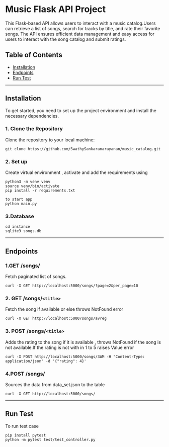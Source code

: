 # Music Flask API Project

This Flask-based API allows users to interact with a music catalog.Users can retrieve a list of songs, search for tracks by title, and rate their favorite songs. The API ensures efficient data management and easy access for users to interact with the song catalog and submit ratings.

## Table of Contents
- [Installation](#installation)
- [Endpoints](#endpoints)
- [Run Test](#run-test)
---

## Installation

To get started, you need to set up the project environment and install the necessary dependencies.

### 1. Clone the Repository

Clone the repository to your local machine:

```
git clone https://github.com/SwathySankaranarayanan/music_catalog.git
```

### 2. Set up

Create virtual environment , activate and add the requirements  using 
```
python3 -m venv venv
source venv/bin/activate
pip install -r requirements.txt

to start app
python main.py
```

### 3.Database

```
cd instance
sqlite3 songs.db

```
---
## Endpoints

### 1.GET /songs/

Fetch paginated list of songs.
```
curl -X GET http://localhost:5000/songs/?page=2&per_page=10
```

### 2. GET /songs/`<title>`
Fetch the song if available or else throws NotFound error
```
curl -X GET http://localhost:5000/songs/avreg
```
### 3. POST /songs/`<title>`
Adds the rating to the song if it is available , throws NotFound if the song is not available.If the rating is not with in 1 to 5 raises Value error
```
curl -X POST http://localhost:5000/songs/3AM -H "Content-Type: application/json" -d '{"rating": 4}'
```
### 4.POST /songs/
Sources the data from data_set.json to the table
```
curl -X GET http://localhost:5000/songs/
```
---

## Run Test
To run test case

```
pip install pytest
python -m pytest test/test_controller.py
```

